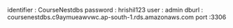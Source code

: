 identifier : CourseNestdbs
password : hrishil123
user : admin
dburl : coursenestdbs.c9aymueawvwc.ap-south-1.rds.amazonaws.com
port :3306